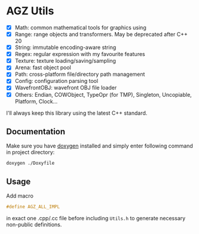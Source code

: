 # AGZ Utils

- [x] Math: common mathematical tools for graphics using
- [x] Range: range objects and transformers. May be deprecated after C++ 20
- [x] String: immutable encoding-aware string
- [x] Regex: regular expression with my favourite features
- [x] Texture: texture loading/saving/sampling
- [x] Arena: fast object pool
- [x] Path: cross-platform file/directory path management
- [x] Config: configuration parsing tool
- [x] WavefrontOBJ: wavefront OBJ file loader
- [x] Others: Endian, COWObject, TypeOpr (for TMP), Singleton, Uncopiable, Platform, Clock...

I'll always keep this library using the latest C++ standard.

## Documentation

Make sure you have [doxygen](http://www.doxygen.nl/) installed and simply enter following command in project directory:

```
doxygen ./Doxyfile
```

## Usage

Add macro

```cpp
#define AGZ_ALL_IMPL
```

in exact one .cpp/.cc file before including `Utils.h` to generate necessary non-public definitions.